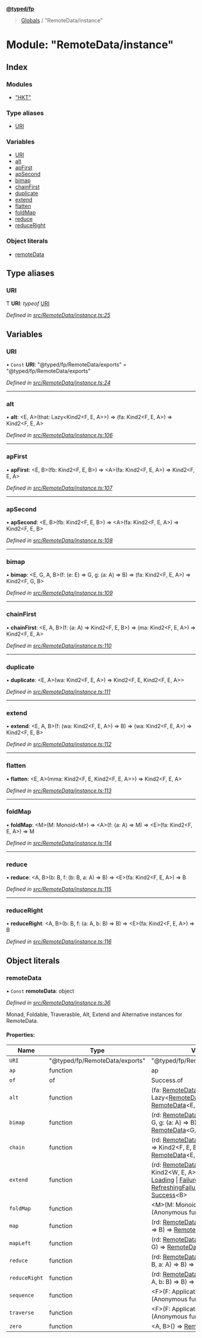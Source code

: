 **[@typed/fp](../README.md)**

> [Globals](../globals.md) / "RemoteData/instance"

# Module: "RemoteData/instance"

## Index

### Modules

* ["HKT"](_remotedata_instance_._hkt_.md)

### Type aliases

* [URI](_remotedata_instance_.md#uri)

### Variables

* [URI](_remotedata_instance_.md#uri)
* [alt](_remotedata_instance_.md#alt)
* [apFirst](_remotedata_instance_.md#apfirst)
* [apSecond](_remotedata_instance_.md#apsecond)
* [bimap](_remotedata_instance_.md#bimap)
* [chainFirst](_remotedata_instance_.md#chainfirst)
* [duplicate](_remotedata_instance_.md#duplicate)
* [extend](_remotedata_instance_.md#extend)
* [flatten](_remotedata_instance_.md#flatten)
* [foldMap](_remotedata_instance_.md#foldmap)
* [reduce](_remotedata_instance_.md#reduce)
* [reduceRight](_remotedata_instance_.md#reduceright)

### Object literals

* [remoteData](_remotedata_instance_.md#remotedata)

## Type aliases

### URI

Ƭ  **URI**: *typeof* [URI](_remotedata_instance_.md#uri)

*Defined in [src/RemoteData/instance.ts:25](https://github.com/TylorS/typed-fp/blob/8639976/src/RemoteData/instance.ts#L25)*

## Variables

### URI

• `Const` **URI**: \"@typed/fp/RemoteData/exports\" = "@typed/fp/RemoteData/exports"

*Defined in [src/RemoteData/instance.ts:24](https://github.com/TylorS/typed-fp/blob/8639976/src/RemoteData/instance.ts#L24)*

___

### alt

•  **alt**: \<E, A>(that: Lazy\<Kind2\<F, E, A>>) => (fa: Kind2\<F, E, A>) => Kind2\<F, E, A>

*Defined in [src/RemoteData/instance.ts:106](https://github.com/TylorS/typed-fp/blob/8639976/src/RemoteData/instance.ts#L106)*

___

### apFirst

•  **apFirst**: \<E, B>(fb: Kind2\<F, E, B>) => \<A>(fa: Kind2\<F, E, A>) => Kind2\<F, E, A>

*Defined in [src/RemoteData/instance.ts:107](https://github.com/TylorS/typed-fp/blob/8639976/src/RemoteData/instance.ts#L107)*

___

### apSecond

•  **apSecond**: \<E, B>(fb: Kind2\<F, E, B>) => \<A>(fa: Kind2\<F, E, A>) => Kind2\<F, E, B>

*Defined in [src/RemoteData/instance.ts:108](https://github.com/TylorS/typed-fp/blob/8639976/src/RemoteData/instance.ts#L108)*

___

### bimap

•  **bimap**: \<E, G, A, B>(f: (e: E) => G, g: (a: A) => B) => (fa: Kind2\<F, E, A>) => Kind2\<F, G, B>

*Defined in [src/RemoteData/instance.ts:109](https://github.com/TylorS/typed-fp/blob/8639976/src/RemoteData/instance.ts#L109)*

___

### chainFirst

•  **chainFirst**: \<E, A, B>(f: (a: A) => Kind2\<F, E, B>) => (ma: Kind2\<F, E, A>) => Kind2\<F, E, A>

*Defined in [src/RemoteData/instance.ts:110](https://github.com/TylorS/typed-fp/blob/8639976/src/RemoteData/instance.ts#L110)*

___

### duplicate

•  **duplicate**: \<E, A>(wa: Kind2\<F, E, A>) => Kind2\<F, E, Kind2\<F, E, A>>

*Defined in [src/RemoteData/instance.ts:111](https://github.com/TylorS/typed-fp/blob/8639976/src/RemoteData/instance.ts#L111)*

___

### extend

•  **extend**: \<E, A, B>(f: (wa: Kind2\<F, E, A>) => B) => (wa: Kind2\<F, E, A>) => Kind2\<F, E, B>

*Defined in [src/RemoteData/instance.ts:112](https://github.com/TylorS/typed-fp/blob/8639976/src/RemoteData/instance.ts#L112)*

___

### flatten

•  **flatten**: \<E, A>(mma: Kind2\<F, E, Kind2\<F, E, A>>) => Kind2\<F, E, A>

*Defined in [src/RemoteData/instance.ts:113](https://github.com/TylorS/typed-fp/blob/8639976/src/RemoteData/instance.ts#L113)*

___

### foldMap

•  **foldMap**: \<M>(M: Monoid\<M>) => \<A>(f: (a: A) => M) => \<E>(fa: Kind2\<F, E, A>) => M

*Defined in [src/RemoteData/instance.ts:114](https://github.com/TylorS/typed-fp/blob/8639976/src/RemoteData/instance.ts#L114)*

___

### reduce

•  **reduce**: \<A, B>(b: B, f: (b: B, a: A) => B) => \<E>(fa: Kind2\<F, E, A>) => B

*Defined in [src/RemoteData/instance.ts:115](https://github.com/TylorS/typed-fp/blob/8639976/src/RemoteData/instance.ts#L115)*

___

### reduceRight

•  **reduceRight**: \<A, B>(b: B, f: (a: A, b: B) => B) => \<E>(fa: Kind2\<F, E, A>) => B

*Defined in [src/RemoteData/instance.ts:116](https://github.com/TylorS/typed-fp/blob/8639976/src/RemoteData/instance.ts#L116)*

## Object literals

### remoteData

▪ `Const` **remoteData**: object

*Defined in [src/RemoteData/instance.ts:36](https://github.com/TylorS/typed-fp/blob/8639976/src/RemoteData/instance.ts#L36)*

Monad, Foldable, Traverasble, Alt, Extend and Alternative instances for RemoteData.

#### Properties:

Name | Type | Value |
------ | ------ | ------ |
`URI` | \"@typed/fp/RemoteData/exports\" | \"@typed/fp/RemoteData/exports\" |
`ap` | function | ap |
`of` | of | Success.of |
`alt` | function | (fa: [RemoteData](_remotedata_remotedata_.md#remotedata)\<E, A>, f: Lazy\<[RemoteData](_remotedata_remotedata_.md#remotedata)\<E, A>>) => [RemoteData](_remotedata_remotedata_.md#remotedata)\<E, A> |
`bimap` | function | (rd: [RemoteData](_remotedata_remotedata_.md#remotedata)\<E, A>, f: (e: E) => G, g: (a: A) => B) => [RemoteData](_remotedata_remotedata_.md#remotedata)\<G, B> |
`chain` | function | (rd: [RemoteData](_remotedata_remotedata_.md#remotedata)\<E, A>, f: (a: A) => Kind2\<F, E, B>) => [RemoteData](_remotedata_remotedata_.md#remotedata)\<E, B> |
`extend` | function | (rd: [RemoteData](_remotedata_remotedata_.md#remotedata)\<E, A>, f: (wa: Kind2\<W, E, A>) => B) => [NoData](../enums/_remotedata_enums_.remotedatastatus.md#nodata) \| [Loading](../enums/_remotedata_enums_.remotedatastatus.md#loading) \| [Failure](_remotedata_failure_.failure.md)\<E> \| [RefreshingFailure](_remotedata_refreshingfailure_.refreshingfailure.md)\<E> \| [Success](_remotedata_success_.success.md)\<B> |
`foldMap` | function | \<M>(M: Monoid\<M>) => (Anonymous function) |
`map` | function | (rd: [RemoteData](_remotedata_remotedata_.md#remotedata)\<E, A>, f: (a: A) => B) => [RemoteData](_remotedata_remotedata_.md#remotedata)\<E, B> |
`mapLeft` | function | (rd: [RemoteData](_remotedata_remotedata_.md#remotedata)\<E, A>, f: (e: E) => G) => [RemoteData](_remotedata_remotedata_.md#remotedata)\<G, A> |
`reduce` | function | (rd: [RemoteData](_remotedata_remotedata_.md#remotedata)\<E, A>, b: B, f: (b: B, a: A) => B) => B |
`reduceRight` | function | (rd: [RemoteData](_remotedata_remotedata_.md#remotedata)\<E, A>, b: B, f: (a: A, b: B) => B) => B |
`sequence` | function | \<F>(F: Applicative\<F>) => (Anonymous function) |
`traverse` | function | \<F>(F: Applicative\<F>) => (Anonymous function) |
`zero` | function | \<A, B>() => [RemoteData](_remotedata_remotedata_.md#remotedata)\<A, B> |
